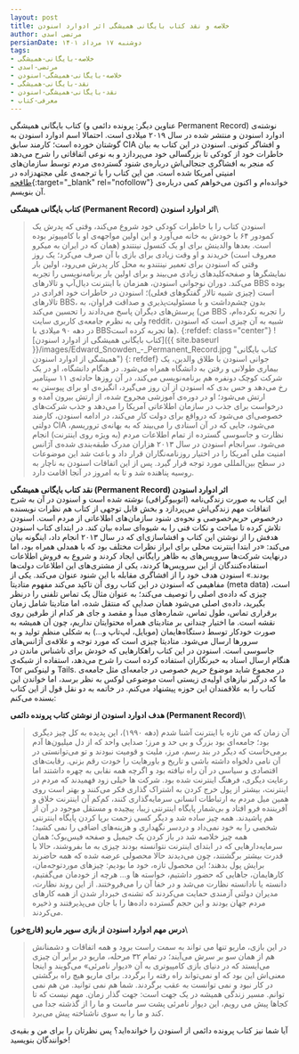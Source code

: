 ```yaml
---
layout: post
title: خلاصه و نقد کتاب بایگانی همیشگی اثر ادوارد اسنودن
author: مرتضی اسدی
persianDate: دوشنبه ۱۷ مرداد ۱۴۰۱
tags:
- خلاصه-بایگانی-همیشگی
- مرتضی-اسدی
- خلاصه-بایگانی-همیشگی-اسنودن
- نقد-بایگانی-همیشگی
- نقد-بایگانی-همیشگی-اسنودن
- معرفی-کتاب
---
```


کتاب بایگانی همیشگی (عناوین دیگر: پرونده دائمی و Permanent Record) نوشته‌ی ادوارد اسنودن و منتشر شده در سال ۲۰۱۹ میلادی است. احتمالا اسم ادوارد اسنودن به گوشتان خورده است؛ کارمند سابق CIA و افشاگر کنونی. اسنودن در این کتاب به بیان خاطرات خود از کودکی تا بزرگسالی خود می‌پردازد و به نوعی اتفاقاتی را شرح می‌دهد که منجر به افشاگری جنجالی‌اش دربار‌ه‌ی شنود گسترده‌ی‌ مردم توسط سازمان‌های امنیتی آمریکا شده است. من این کتاب را با ترجمه‌ی علی مجتهدزاده در [طاقچه](https://taaghche.com/book/70335){:target="_blank" rel="nofollow"} خوانده‌ام و اکنون می‌خواهم کمی درباره‌ی آن بنویسم.   

 
**کتاب بایگانی همیشگی (Permanent Record) اثر ادوارد اسنودن**\
> اسنودن کتاب را با خاطرات کودکی خود شروع می‌کند، وقتی که پدرش یک کمودور ۶۴ با خودش به خانه می‌آورد و این اولین مواجهه‌ی او با کامپیوتر بوده است. بعدها والدینش برای او یک کنسول نینتندو (همان که در ایران به میکرو معروف است) خریدند و او وقت زیادی برای بازی با آن صرف می‌کرد؛ یک روز وقتی که اسنودن برای تعمیر نینتندو به محل کار پدرش می‌رود، اولین بار نمایشگرها و صفحه‌کلیدهای زیادی می‌بیند و برای اولین بار برنامه‌نویسی را تجربه می‌کند. دوران نوجوانی اسنودن، همزمان با اینترنت دیال‌آپ و تالارهای BBS بوده است (چیزی شبیه تالار گفتگوهای فعلی)؛ اسنودن در خاطرات خود افرادی در تالارهای BBS، بدون چشم‌داشت و با مسئولیت‌پذیری و صداقت فراوان،‌ به پرسش‌های دیگران پاسخ می‌دادند را تحسین می‌کند (من BBS را تجربه نکرده‌ام، ولی به نظرم جامعه‌ی کاربری سایت reddit، شبیه به آن چیزی است که اسنودن در دهه ۹۰ میلادی با BBSها تجربه کرده است). 
>{:refdef: class="center"}
>![کتاب بایگانی همیشگی از ادوارد اسنودن]({{ site.baseurl }}/images/Edward_Snowden_-_Permanent_Record.jpg "کتاب بایگانی همیشگی از ادوارد اسنودن")
>{: refdef}
جوانی اسنودن با طلاق والدین، یک بیماری طولانی و رفتن به دانشگاه همراه می‌شود. در هنگام دانشگاه، او در یک شرکت کوچک دونفره هم برنامه‌نویسی می‌کند، در آن روزها حادثه‌ی ۱۱ سپتامبر رخ می‌دهد و حس بدی که اسنودن از آن روز می‌گیرد، انگیزه‌ی او برای پیوستن به ارتش می‌شود؛ او در دوره‌ی آموزشی مجروح شده، از ارتش بیرون آمده و درخواست برای جذب در سازمان اطلاعاتی آمریکا را می‌دهد و جذب شرکت‌های خصوصی‌ای می‌شود که درواقع برای دولت کار می‌کند، در ادامه اسنودن، کارمند دولتی CIA می‌شود، جایی که در آن اسنادی را می‌بیند که به بهانه‌ی تروریسم، نظارت و جاسوسی گسترده از تمام اطلاعات مردم (به ویژه روی اینترنت) انجام می‌شود. سرانجام اسنودن در سال ۲۰۱۳ هزاران مدرک طبقه‌بندی شده‌ی آژانس امنیت ملی آمریکا را در اختیار روزنامه‌نگاران قرار داد و باعث شد این موضوعات در سطح بین‌المللی مورد توجه قرار گیرد. پس از این اتفاقات اسنودن به ناچار به روسیه پناهنده شد و تا به امروز در آنجا اقامت دارد.

**نقد کتاب بایگانی همیشگی (Permanent Record) اثر ادوارد اسنودن**\
این کتاب به صورت زندگی‌نامه (اتوبیوگرافی) نوشته شده است و اسنودن در آن به شرح اتفاقات مهم زندگی‌اش می‌پردازد و بخش قابل توجهی از کتاب هم نظرات نویسنده درخصوص حریم‌خصوصی و نحوه‌ی شنود سازمان‌های اطلاعاتی از مردم است. اسنودن تلاش کرده تا مباحث و نکات فنی را به شیوه‌‌ای ساده بیان کند. در ابتدای کتاب اسنودن هدفش را از نوشتن این کتاب و افشاسازی‌ای که در سال ۲۰۱۳ انجام داد، اینگونه بیان می‌کند: «در ابتدا اینترنت محلی برای ابراز نظرات مختلف بود که با همدلی همراه بود، اما درنهایت شرکت‌ها سرویس‌های به ظاهر رایگانی ایجاد کردند و شروع به فروش اطلاعات استفاده‌کنندگان از این سرویس‌ها کردند، یکی از مشتری‌های این اطلاعات دولت‌ها بودند.» اسنودن هدف خود را از افشاگری مقابله با این شنود عنوان می‌کند. یکی از مفاهیمی که اسنودن در این کتاب روی آن تاکید می‌کند مفهوم متادیتا (meta data) است، چیزی که داده‌ی اصلی را توصیف می‌کند؛ به عنوان مثال یک تماس تلفنی را درنظر بگیرید، داده‌ی اصلی می‌شود همان صدایی که منتقل شده، اما متادیتا شامل زمان برقراری تماس، طول تماس، شماره‌های مبدأ و مقصد و جای هر کدام از طرفین روی نقشه است. ما اختیار چندانی بر متادیتای همراه محتوایتان نداریم، چون آن همیشه به صورت خودکار توسط دستگاه‌هایمان (موبایل، لپ‌تاپ و...) به شکلی منظم تولید و به سرورها ارسال می‌شود. متادیتا چیزی است که مورد توجه و علاقه‌ی آژانس‌های جاسوسی است. اسنودن در این کتاب راهکارهایی که خودش برای ناشناس ماندن در هنگام ارسال اسناد به خبرنگاران استفاده کرده است را شرح می‌دهد، استفاده از شبکه‌ی Tor و لینوکس Tails. در مجموع شاید موضوع حریم خصوصی در جامعه‌ای مثل جامعه‌ی ما که درگیر نیازهای اولیه‌ی زیستی است موضوعی لوکس به نظر برسد، اما خواندن این کتاب را به علاقمندان این حوزه پیشنهاد می‌کنم. در خاتمه به دو نقل قول از این کتاب بسنده می‌کنم:  

**هدف ادوارد اسنودن از نوشتن کتاب پرونده دائمی (Permanent Record)**\
> آن زمان که من تازه با اینترنت آشنا شدم (دهه ۱۹۹۰)، این پدیده به کل چیز دیگری بود؛ جامعه‌ای بود بزرگ و بی حد و مرز؛ صدایی واحد که از دل میلیون‌ها آدم برمی‌خاست که دیگر در بند رسم، مرز، ملیت و قومیت نبودند و تو می‌توانستی در آن نامی دلخواه داشته باشی و تاریخ و باورهایت را خودت رقم بزنی. رقابت‌های اقتصادی و سیاسی در آن راه نیافته بود و اگرچه همه نقابی به چهره داشتند اما رعایت دیگری، فرهنگ اینترنت شده بود. شرکت ها خیلی زود فهمیدند که مردم در اینترنت، بیشتر از پول خرج کردن به اشتراک گذاری فکر می‌کنند و بهتر است روی همین میل مردم به ارتباطات انسانی سرمایه‌گذاری کنند، کم‌کم آن اینترنت خلاق و آفریننده فرو افتاد و بی‌شمار پایگاه اینترنتی زیبا، پیچیده و مستقل موجود در آن از هم پاشیدند. همه چیز ساده شد و دیگر کسی زحمت برپا کردن پایگاه اینترنتی شخصی را به خود نمی‌داد و دردسر نگهداری و هزینه‌های اضافی را نمی کشید؛ همه چیز خلاصه شد در باز کردن یک جیمیل و صفحه فیس‌بوک؛ همان سرمایه‌دارهایی که در ابتدای اینترنت نتوانسته بودند چیزی به ما بفروشند، حالا با قدرت بیشتر برگشتند، چون می‌دیدند حالا محصولی عرضه شده که همه حاضرند برایش پول بدهند؛ این محصول تازه، خود ما بودیم: چیزهای موردتوجه‌مان، کارهایمان، جاهایی که حضور داشتیم، خواسته ها و... هرچه از خودمان می‌گفتیم، دانسته یا نادانسته نظارت می‌شد و در خفا آن را می‌فروختند. از این روند نظارت، مدیران دولتی آزمندی حمایت می‌کردند که تشنه‌ی خبردار شدن از همه کارهای مردم جهان بودند و این حجم گسترده داده‌ها را با جان می‌پذیرفتند و ذخیره می‌کردند.

**درس مهم ادوارد اسنودن از بازی سوپر ماریو (قارچ‌خور)**\
> در این بازی، ماریو تنها می تواند به سمت راست برود و همه اتفاقات و دشمنانش هم از همان سو بر سرش می‌آیند؛ در تمام ۳۲ مرحله، ماریو در برابر آن چیزی می‌ایستد که در دنیای بازی کامپیوتری به آن «دیوار نامرئی» می‌گویند و اینجا معنی‌اش این بود که او نمی‌تواند راه رفته را برگردد. برای ماریو هیچ راه برگشتی در کار نبود و نمی توانست به عقب برگردند. شما هم نمی توانید. من هم نمی توانم. مسیر زندگی همیشه در یک جهت است: جهت گذار زمان. مهم نیست که تا کجاها پیش می رویم، این دیوار نامرئی پشت سر ماست و ما را از گذشته جدا می کند و ما را به سوی ناشناخته پیش می‌برد.

آیا شما نیز کتاب پرونده دائمی از اسنودن را خوانده‌اید؟ پس نظرتان را برای من و بقیه‌ی خوانندگان بنویسید!
